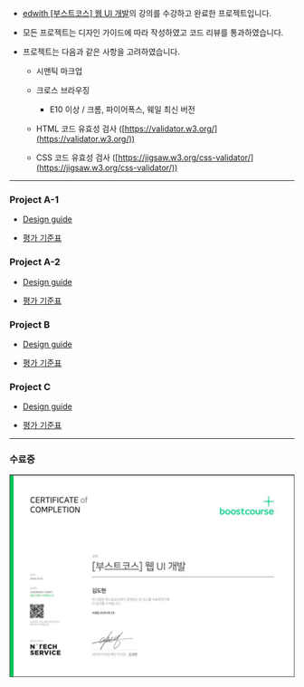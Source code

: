 - [edwith [부스트코스] 웹 UI 개발](https://www.edwith.org/boostcourse-ui/joinLectures/20901)의 강의를 수강하고 완료한 프로젝트입니다.

- 모든 프로젝트는 디자인 가이드에 따라 작성하였고 코드 리뷰를 통과하였습니다.

- 프로젝트는 다음과 같은 사항을 고려하였습니다.

  - 시맨틱 마크업

  - 크로스 브라우징

    - E10 이상 / 크롬, 파이어폭스, 웨일 최신 버전

  - HTML 코드 유효성 검사 ([https://validator.w3.org/](https://validator.w3.org/))

  - CSS 코드 유효성 검사 ([https://jigsaw.w3.org/css-validator/](https://jigsaw.w3.org/css-validator/))

---

### Project A-1

- [Design guide](https://drive.google.com/file/d/1c3cxAl70dJGMd6wOGkNRt4hzm8btS11p/view)

- [평가 기준표](https://www.boostcourse.org/web344/project/42/content/35#evaluation)

### Project A-2

- [Design guide](https://drive.google.com/file/d/1z7_yU52ntXZ4ug5dFulIf43ydRlvHuWk/view)

- [평가 기준표](https://www.boostcourse.org/web344/project/156/content/128#evaluation)

### Project B

- [Design guide](https://drive.google.com/file/d/1BD6qPs7KGIZ5nO-8QKqG9GuTFRoKkBdp/view)

- [평가 기준표](https://www.boostcourse.org/web344/project/157/content/129#evaluation)

### Project C

- [Design guide](https://drive.google.com/file/d/1bBKCSkeG5T5zZdK8kOX7O0Qyhvrq2E1w/view)

- [평가 기준표](https://www.boostcourse.org/web344/project/116/content/100#evaluation)

---

### 수료증

<img src="https://github.com/ibtg/boostcourse-web-ui/blob/master/naver_boostcourse_ui_certificate.JPG?raw=true">
